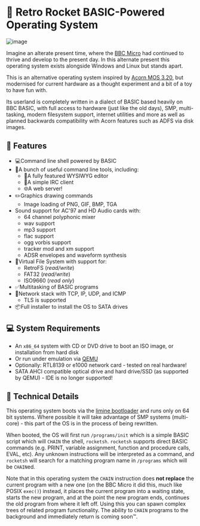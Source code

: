 # 🚀 Retro Rocket BASIC-Powered Operating System

![image](https://retrorocket.dev/leader3.png)

Imagine an alterate present time, where the [BBC Micro](https://en.wikipedia.org/wiki/BBC_Micro) had continued to thrive and develop to the present day. In this alternate present this operating system exists alongside Windows and Linux but stands apart.

This is an alternative operating system inspired by [Acorn MOS 3.20](https://en.wikipedia.org/wiki/Acorn_MOS), but modernised for current hardware as a thought experiment and a bit of a toy to have fun with.

Its userland is completely written in a dialect of BASIC based heavily on BBC BASIC, with full access to hardware (just like the old days), SMP, multi-tasking, modern filesystem support, internet utilities and more as well as planned backwards compatibility with Acorn features such as ADFS via disk images.

## 🌟 Features

* 💻Command line shell powered by BASIC
* 🧰A bunch of useful command line tools, including:
  * 📜A fully featured WYSIWYG editor
  * 💬A simple IRC client
  * 🌐A web server!
* ✏️Graphics drawing commands
  * Image loading of PNG, GIF, BMP, TGA
* Sound support for AC'97 and HD Audio cards with:
  * 64 channel polyphonic mixer
  * wav support
  * mp3 support
  * flac support
  * ogg vorbis support
  * tracker mod and xm support
  * ADSR envelopes and waveform synthesis
* 💽Virtual File System with support for:
  * RetroFS (*read/write*)
  * FAT32 (*read/write*)
  * ISO9660 (*read only*)
* ✅Multitasking of BASIC programs
* 📶Network stack with TCP, IP, UDP, and ICMP
  * TLS is supported
* 📦Full installer to install the OS to SATA drives

## 💻 System Requirements

* An `x86_64` system with CD or DVD drive to boot an ISO image, or installation from hard disk
* Or run under emulation via [QEMU](https://www.qemu.org/)
* Optionally: RTL8139 or e1000 network card - tested on real hardware!
* SATA AHCI compatible optical drive and hard drive/SSD (as supported by QEMU) - IDE is no longer supported!

## 🔨 Technical Details

This operating system boots via the [limine bootloader](https://github.com/limine-bootloader/limine) and runs only on 64 bit systems. Where possible it will take advantage of SMP systems (multi-core) - this part of the OS is in the process of being rewritten.

When booted, the OS will first run `/programs/init` which is a simple BASIC script which will `CHAIN` the shell, `rocketsh`. `rocketsh` supports direct BASIC commands (e.g. PRINT, variable assignment, function and procedure calls, EVAL, etc). Any unknown instructions will be interpreted as a command, and `rocketsh` will search for a matching program name in `/programs`
which will be `CHAIN`ed.

Note that in this operating system the `CHAIN` instruction does **not replace** the current program with a new one (on the BBC Micro it did this, much like POSIX `exec()`) instead, it places the current program into a waiting state, starts the new program, and at the point the new program ends, continues the old program from where it left off. Using this you can spawn complex trees of related program functionality. The ability to `CHAIN` programs to the background and immediately return is coming soon™.
